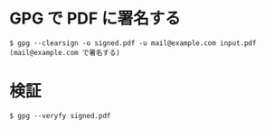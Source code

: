 # GPG で PDF に署名する

    $ gpg --clearsign -o signed.pdf -u mail@example.com input.pdf (mail@example.com で署名する)  

# 検証

    $ gpg --veryfy signed.pdf  
